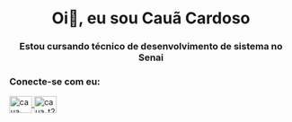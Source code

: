 <h1 align="center">Oi👋, eu sou Cauã Cardoso</h1>
<h3 align="center">Estou cursando técnico de desenvolvimento de sistema no Senai</h3>

<h3 align="left">Conecte-se com eu:</h3>
<p align="left">
<a href="https://fb.com/caua maran" target="blank"><img align="center" src="https:// raw.githubusercontent.com/rahuldkjain/github-profile-readme-generator/master/src/images/icons/Social/facebook.svg" alt="caua maran" height="30" width="40" /></ a>
<a href="https://instagram.com/caua_t2" target="blank"><img align="center" src="https://raw.githubusercontent.com/rahuldkjain/github-profile-readme-generator/master/src/images/icons/Social/instagram.svg" alt="caua_t2" height="30" width="40" /></a>
</p >
